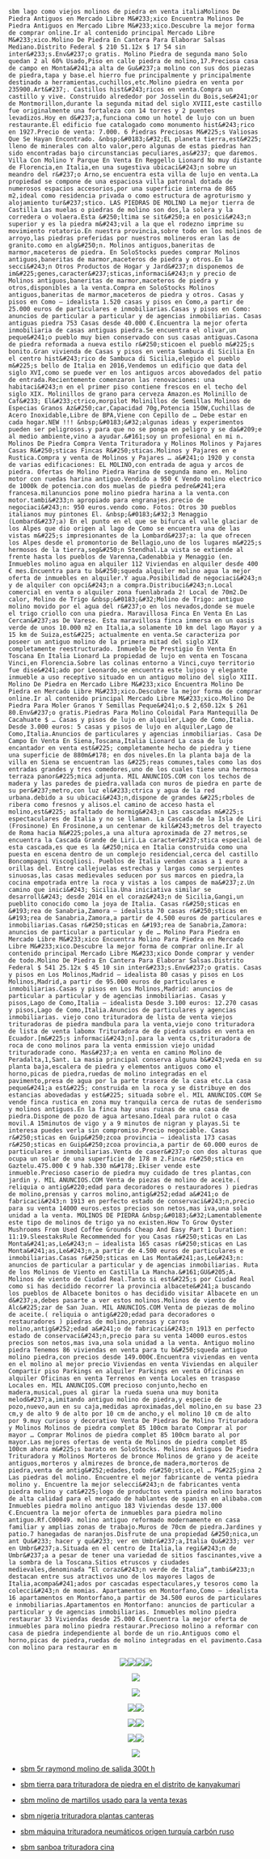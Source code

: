 
```
sbm lago como viejos molinos de piedra en venta italiaMolinos De Piedra Antiguos en Mercado Libre M&#233;xico Encuentra Molinos De Piedra Antiguos en Mercado Libre M&#233;xico.Descubre la mejor forma de comprar online.Ir al contenido principal Mercado Libre M&#233;xico.Molino De Piedra En Cantera Para Elaborar Salsas Mediano.Distrito Federal $ 210 51.12x $ 17 54 sin inter&#233;s.Env&#237;o gratis. Molino Piedra de segunda mano Solo quedan 2 al 60% Usado,Piso en calle piedra de molino,17.Preciosa casa de campo en Monta&#241;a alta de Gu&#237;a molino con sus dos piezas de piedra,tapa y base.el hierro fue principalmente y principalmente destinado a herramientas,cuchillos,etc.Molino piedra en venta por 235900.Art&#237;. Castillos hist&#243;ricos en venta.Compra un castillo y vive. Construido alrededor por Josselin du Bois,se&#241;or de Montmorillon,durante la segunda mitad del siglo XVIII,este castillo fue originalmente una fortaleza con 14 torres y 2 puentes levadizos.Hoy en d&#237;a,funciona como un hotel de lujo con un buen restaurante.El edificio fue catalogado como monumento hist&#243;rico en 1927.Precio de venta: 7.000. 6 Piedras Preciosas M&#225;s Valiosas Que Se Hayan Encontrado. &nbsp;&#0183;&#32;EL planeta tierra,est&#225; lleno de minerales con alto valor,pero algunas de estas piedras han sido encontradas bajo circunstancias peculiares,as&#237; que daremos. Villa Con Molino Y Parque En Venta En Reggello Lionard No muy distante de Florencia,en Italia,en una sugestiva ubicaci&#243;n sobre un meandro del r&#237;o Arno,se encuentra esta villa de lujo en venta.La propiedad se compone de una espaciosa villa patronal dotada de numerosos espacios accesorios,por una superficie interna de 865 m2,ideal como residencia privada o como estructura de agroturismo y alojamiento tur&#237;stico. LAS PIEDRAS DE MOLINO La mejor tierra de Castilla Las muelas o piedras de molino son dos,la solera y la corredera o volaera.Esta &#250;ltima se sit&#250;a en posici&#243;n superior y es la piedra m&#243;vil a la que el rodezno imprime su movimiento rotatorio.En nuestra provincia,sobre todo en los molinos de arroyo,las piedras preferidas por nuestros molineros eran las de granito.como en alg&#250;n. Molinos antiguos,baneritas de marmor,maceteros de piedra. En SoloStocks puedes comprar Molinos antiguos,baneritas de marmor,maceteros de piedra y otros.En la secci&#243;n Otros Productos de Hogar y Jard&#237;n disponemos de im&#225;genes,caracter&#237;sticas,informaci&#243;n y precio de Molinos antiguos,baneritas de marmor,maceteros de piedra y otros,disponibles a la venta.Compra en SoloStocks Molinos antiguos,baneritas de marmor,maceteros de piedra y otros. Casas y pisos en Como — idealista 1.520 casas y pisos en Como,a partir de 25.000 euros de particulares e inmobiliarias.Casas y pisos en Como: anuncios de particular a particular y de agencias inmobiliarias. Casas antiguas piedra 753 Casas desde 40.000 €.Encuentra la mejor oferta inmobiliaria de casas antiguas piedra.Se encuentra el olivar,un peque&#241;o pueblo muy bien conservado con sus casas antiguas.Casona de piedra reformada a nueva estilo r&#250;sticoen el pueblo m&#225;s bonito.Gran vivienda de Casas y pisos en venta Sambuca di Sicilia En el centro hist&#243;rico de Sambuca di Sicilia,elegido el pueblo m&#225;s bello de Italia en 2016,Vendemos un edificio que data del siglo XVI,como se puede ver en los antiguos arcos abovedados del patio de entrada.Recientemente comenzaron las renovaciones: una habitaci&#243;n en el primer piso contiene frescos en el techo del siglo XIX. Molinillos de grano para cerveza Amazon.es Molinillo de Caf&#233; El&#233;ctrico,morpilot Molinillos de Semillas Molinos de Especias Granos Az&#250;car,Capacidad 70g,Potencia 150W,Cuchillas de Acero Inoxidable,Libre de BPA,Viene con Cepillo de … Debe estar en cada hogar.NEW !!! &nbsp;&#0183;&#32;algunas ideas y experimentos pueden ser peligrosos.y para que no se ponga en peligro y se da&#209;e al medio ambiente,vino a ayudar.&#161;soy un profesional en mi n. Molinos De Piedra Compra Venta Trituradora y Molinos Molinos y Pajares Casas R&#250;sticas Fincas R&#250;sticas.Molinos y Pajares en e Rustica.Compra y venta de Molinos y Pajares … a&#241;o 1920 y consta de varias edificaciones: EL MOLINO,con entrada de agua y arcos de piedra. Ofertas de Molino Piedra Harina de segunda mano en. Molino motor con ruedas harina antiguo.Vendido a 950 € Vendo molino electrico de 1000k de potencia.con dos muelas de piedra pedre&#241;era francesa.milanuncios pone molino piedra harina a la venta.con motor.tambi&#233;n apropiado para engranajes.precio de negociaci&#243;n: 950 euros.vendo como. Fotos: Otros 30 pueblos italianos muy pintones El. &nbsp;&#0183;&#32;3 Menaggio (Lombard&#237;a) En el punto en el que se bifurca el valle glaciar de los Alpes que dio origen al lago de Como se encuentra una de las vistas m&#225;s impresionantes de la Lombard&#237;a: la que ofrecen los Alpes desde el promontorio de Bellagio,uno de los lugares m&#225;s hermosos de la tierra,seg&#250;n Stendhal.La vista se extiende al frente hasta los pueblos de Varenna,Cadenabbia y Menaggio (en. Inmuebles molino agua en alquiler 112 Viviendas en alquiler desde 400 € mes.Encuentra para tu b&#250;squeda alquiler molino agua la mejor oferta de inmuebles en alquiler.Y agua.Posibilidad de negociaci&#243;n y de alquiler con opci&#243;n a compra.Distribuci&#243;n.Local comercial en venta o alquiler zona fuenlabrada 2! Local de 70m2.De calor, Molino de Trigo &nbsp;&#0183;&#32;Molino de Trigo: antiguo molino movido por el agua del r&#237;o en los nevados,donde se muele el trigo criollo con una piedra. Maravillosa Finca En Venta En Las Cercan&#237;as De Varese. Esta maravillosa finca inmersa en un oasis verde de unos 10.000 m2 en Italia,a solamente 10 km del lago Mayor y a 15 km de Suiza,est&#225; actualmente en venta.Se caracteriza por poseer un antiguo molino de la primera mitad del siglo XIX completamente reestructurado. Inmueble De Prestigio En Venta En Toscana En Italia Lionard La propiedad de lujo en venta en Toscana Vinci,en Florencia.Sobre las colinas entorno a Vinci,cuyo territorio fue dise&#241;ado por Leonardo,se encuentra este lujoso y elegante inmueble a uso receptivo situado en un antiguo molino del siglo XIII. Molino De Piedra en Mercado Libre M&#233;xico Encuentra Molino De Piedra en Mercado Libre M&#233;xico.Descubre la mejor forma de comprar online.Ir al contenido principal Mercado Libre M&#233;xico.Molino De Piedra Para Moler Granos Y Semillas Peque&#241;o.$ 2,650.12x $ 261 80.Env&#237;o gratis.Piedras Para Molino Coloidal Para Mantequilla De Cacahuate $ … Casas y pisos de lujo en alquiler,Lago de Como,Italia. Desde 3.000 euros: 5 casas y pisos de lujo en alquiler,Lago de Como,Italia.Anuncios de particulares y agencias inmobiliarias. Casa De Campo En Venta En Siena,Toscana,Italia Lionard La casa de lujo encantador en venta est&#225; completamente hecho de piedra y tiene una superficie de 880m&#178; en dos niveles.En la planta baja de la villa en Siena se encuentran las &#225;reas comunes,tales como las dos entradas grandes y tres comedores,uno de los cuales tiene una hermosa terraza panor&#225;mica adjunta. MIL ANUNCIOS.COM con los techos de madera y las paredes de piedra.vallada con muros de piedra en parte de su per&#237;metro,con luz el&#233;ctrica y agua de la red urbana.debido a su ubicaci&#243;n,dispone de grandes &#225;rboles de ribera como fresnos y alisos.el camino de acceso hasta el molino,est&#225; asfaltado de hormig&#243;n Las cascadas m&#225;s espectaculares de Italia y no se llaman. La Cascada de la Isla de Liri (Frosinone) En Frosinone,a un centenar de kil&#243;metros del trayecto de Roma hacia N&#225;poles,a una altura aproximada de 27 metros,se encuentra la Cascada Grande de Liri.La caracter&#237;stica especial de esta cascada,es que es la &#250;nica en Italia construida como una puesta en escena dentro de un complejo residencial,cerca del castillo Boncompagni Viscogliosi. Pueblos de Italia venden casas a 1 euro a orillas del. Entre callejuelas estrechas y largas como serpientes sinuosas,las casas medievales seducen por sus marcos en piedra,la cocina empotrada entre la roca y vistas a los campos de ma&#237;z.Un camino que inici&#243; Sicilia.Una iniciativa similar se desarroll&#243; desde 2014 en el coraz&#243;n de Sicilia,Gangi,un pueblito conocido como la joya de Italia. Casas r&#250;sticas en &#193;rea de Sanabria,Zamora — idealista 70 casas r&#250;sticas en &#193;rea de Sanabria,Zamora,a partir de 4.500 euros de particulares e inmobiliarias.Casas r&#250;sticas en &#193;rea de Sanabria,Zamora: anuncios de particular a particular y de … Molino Para Piedra en Mercado Libre M&#233;xico Encuentra Molino Para Piedra en Mercado Libre M&#233;xico.Descubre la mejor forma de comprar online.Ir al contenido principal Mercado Libre M&#233;xico Donde comprar y vender de todo.Molino De Piedra En Cantera Para Elaborar Salsas.Distrito Federal $ 541 25.12x $ 45 10 sin inter&#233;s.Env&#237;o gratis. Casas y pisos en Los Molinos,Madrid — idealista 80 casas y pisos en Los Molinos,Madrid,a partir de 95.000 euros de particulares e inmobiliarias.Casas y pisos en Los Molinos,Madrid: anuncios de particular a particular y de agencias inmobiliarias. Casas y pisos,Lago de Como,Italia — idealista Desde 3.100 euros: 12.270 casas y pisos,Lago de Como,Italia.Anuncios de particulares y agencias inmobiliarias. viejo cono trituradora de lista de venta viejos trituradoras de piedra mandbula para la venta,viejo cono trituradora de lista de venta labomx Trituradora de de piedra usados en venta en Ecuador.[m&#225;s informaci&#243;n].para la venta cs,trituradora de roca de cono molinos para la venta enmission viejo unidad trituradorade cono. Mas&#237;a en venta en camino Molino de Peradalta,1,Sant. La masia principal conserva alguna b&#243;veda en su planta baja,escalera de piedra y elementos antiguos como el horno,picas de piedra,ruedas de molino integradas en el pavimento,presa de agua por la parte trasera de la casa etc.La casa peque&#241;a est&#225; construida en la roca y se distribuye en dos estancias abovedadas y est&#225; situada sobre el. MIL ANUNCIOS.COM Se vende finca rustica en zona muy tranquila cerca de rutas de senderismo y molinos antiguos.En la finca hay unas ruinas de una casa de piedra.Dispone de pozo de agua artesano.Ideal para rulot o casa movil.A 15minutos de vigo y a 9 minutos de nigran y playas.Si te interesa puedes verla sin compromiso.Precio negociable. Casas r&#250;sticas en Guip&#250;zcoa provincia — idealista 173 casas r&#250;sticas en Guip&#250;zcoa provincia,a partir de 60.000 euros de particulares e inmobiliarias.Venta de caser&#237;o con dos alturas que ocupa un solar de una superficie de 178 m 2.Finca r&#250;stica en Gaztelu.475.000 € 9 hab.330 m&#178;.Ekiser vende este inmueble.Precioso caserio de piedra muy cuidado de tres plantas,con jardin y. MIL ANUNCIOS.COM Venta de piezas de molino de aceite.( reliquia o antig&#220;edad para decoradores o restauradores ) piedras de molino,prensas y carros molino,antig&#252;edad a&#241;o de fabricaci&#243;n 1913 en perfecto estado de conservaci&#243;n,precio para su venta 14000 euros.estos precios son netos,mas iva,una sola unidad a la venta. MOLINOS DE PIEDRA &nbsp;&#0183;&#32;Lamentablemente este tipo de molinos de trigo ya no existen.How To Grow Oyster Mushrooms From Used Coffee Grounds Cheap And Easy Part 1 Duration: 11:19.SleestaksRule Recommended for you Casas r&#250;sticas en Las Monta&#241;as,Le&#243;n — idealista 165 casas r&#250;sticas en Las Monta&#241;as,Le&#243;n,a partir de 4.500 euros de particulares e inmobiliarias.Casas r&#250;sticas en Las Monta&#241;as,Le&#243;n: anuncios de particular a particular y de agencias inmobiliarias. Ruta de los Molinos de Viento en Castilla La Mancha.&#161;GU&#205;A. Molinos de viento de Ciudad Real.Tanto si est&#225;s por Ciudad Real como si has decidido recorrer la provincia albacete&#241;a buscando los pueblos de Albacete bonitos o has decidido visitar Albacete en un d&#237;a,debes pasarte a ver estos molinos.Molinos de viento de Alc&#225;zar de San Juan. MIL ANUNCIOS.COM Venta de piezas de molino de aceite.( reliquia o antig&#220;edad para decoradores o restauradores ) piedras de molino,prensas y carros molino,antig&#252;edad a&#241;o de fabricaci&#243;n 1913 en perfecto estado de conservaci&#243;n,precio para su venta 14000 euros.estos precios son netos,mas iva,una sola unidad a la venta. Antiguo molino piedra Tenemos 86 viviendas en venta para tu b&#250;squeda antiguo molino piedra,con precios desde 149.000€.Encuentra viviendas en venta en el molino al mejor precio Viviendas en venta Viviendas en alquiler Compartir piso Parkings en alquiler Parkings en venta Oficinas en alquiler Oficinas en venta Terrenos en venta Locales en traspaso Locales en. MIL ANUNCIOS.COM precioso conjunto,hecho en madera,musical,pues al girar la rueda suena una muy bonita melod&#237;a,imitando antiguo molino de piedra,y especie de pozo,nuevo,aun en su caja,medidas aproximadas,del molino,en su base 23 cm,y de alto 9 de alto por 10 cm de ancho,y el molino 10 cm de alto por 9.muy curioso y decorativo Venta De Piedras De Molino Trituradora y Molinos Molinos de piedra complet 85 100cm barato Comprar al por mayor … Comprar Molinos de piedra complet 85 100cm barato al por mayor.Las mejores ofertas de venta de Molinos de piedra complet 85 100cm ahora m&#225;s barato en SoloStocks. Molinos Antiguos De Piedra Trituradora y Molinos Morteros de bronce Molinos de grano y de aceite antiguos,morteros y almirezes de bronce,de madera,morteros de piedra,venta de antig&#252;edades,todo r&#250;stico,el … P&#225;gina 2 Las piedras del molino. Encuentre el mejor fabricante de venta piedra molino y. Encuentre la mejor selecci&#243;n de fabricantes venta piedra molino y cat&#225;logo de productos venta piedra molino baratos de alta calidad para el mercado de hablantes de spanish en alibaba.com Inmuebles piedra molino antiguo 183 Viviendas desde 137.000 €.Encuentra la mejor oferta de inmuebles para piedra molino antiguo.Rf.C00049. molino antiguo reformado modernamente en casa familiar y amplias zonas de trabajo.Muros de 70cm de piedra.Jardines y patio.7 hanegadas de naranjos.Disfrute de una propiedad &#250;nica,un ant Qu&#233; hacer y qu&#233; ver en Umbr&#237;a,Italia Qu&#233; ver en Umbr&#237;a.Situada en el centro de Italia,la regi&#243;n de Umbr&#237;a a pesar de tener una variedad de sitios fascinantes,vive a la sombra de la Toscana.Sitios etruscos y ciudades medievales,denominada “El coraz&#243;n verde de Italia“,tambi&#233;n destacan entre sus atractivos uno de los mayores lagos de Italia,acompa&#241;ados por cascadas espectaculares,y tesoros como la colecci&#243;n de momias. Apartamentos en Montorfano,Como — idealista 16 apartamentos en Montorfano,a partir de 34.500 euros de particulares e inmobiliarias.Apartamentos en Montorfano: anuncios de particular a particular y de agencias inmobiliarias. Inmuebles molino piedra restaurar 33 Viviendas desde 25.000 €.Encuentra la mejor oferta de inmuebles para molino piedra restaurar.Precioso molino a reformar con casa de piedra independiente al borde de un rio.Antiguos como el horno,picas de piedra,ruedas de molino integradas en el pavimento.Casa con molino para restaurar en m 
```

<div align="center">

<a href="https://es-mill.shibang-china.com/github&k=sbm+lago+como+viejos+molinos+de+piedra+en+venta+italia"><img src="https://static.shibang-china.com/es/mill/index.jpg"></a><a href="https://es-mill.shibang-china.com/materials.htmlgithub&k=sbm+lago+como+viejos+molinos+de+piedra+en+venta+italia"><img src="https://static.shibang-china.com/es/mill/materials.jpg"></a><a href="https://es-mill.shibang-china.com/about.htmlgithub&k=sbm+lago+como+viejos+molinos+de+piedra+en+venta+italia"><img src="https://static.shibang-china.com/es/mill/about.jpg"></a><a href="https://es-mill.shibang-china.com/contact.htmlgithub&k=sbm+lago+como+viejos+molinos+de+piedra+en+venta+italia"><img src="https://static.shibang-china.com/es/mill/contact.jpg"></a>

<a href="https://es-mill.shibang-china.com/github&k=sbm+lago+como+viejos+molinos+de+piedra+en+venta+italia"><img src="https://static.shibang-china.com/es/mill/banner.jpg"></a>

<a href="https://swt.shibang-china.com/github&k=sbm+lago+como+viejos+molinos+de+piedra+en+venta+italia"><img src="https://static.shibang-china.com/es/mill/chat.jpg"></a>

<a href="https://es-mill.shibang-china.com/products/vertical-roller-mill.htmlgithub&k=sbm+lago+como+viejos+molinos+de+piedra+en+venta+italia"><img src="https://static.shibang-china.com/es/mill/vertical.jpg"></a><a href="https://es-mill.shibang-china.com/products/raymond-mill.htmlgithub&k=sbm+lago+como+viejos+molinos+de+piedra+en+venta+italia"><img src="https://static.shibang-china.com/es/mill/raymond.jpg"></a>

<a href="https://es-mill.shibang-china.com/products/ultrafine-grinding-mill.htmlgithub&k=sbm+lago+como+viejos+molinos+de+piedra+en+venta+italia"><img src="https://static.shibang-china.com/es/mill/ultrafine.jpg"></a><a href="https://es-mill.shibang-china.com/products/trapezium-grinding-mill.htmlgithub&k=sbm+lago+como+viejos+molinos+de+piedra+en+venta+italia"><img src="https://static.shibang-china.com/es/mill/trapezium.jpg"></a>

<a href="https://es-mill.shibang-china.com/products/ball-mill.htmlgithub&k=sbm+lago+como+viejos+molinos+de+piedra+en+venta+italia"><img src="https://static.shibang-china.com/es/mill/ball.jpg"></a><a href="https://es-mill.shibang-china.com/products/hammer-mill.htmlgithub&k=sbm+lago+como+viejos+molinos+de+piedra+en+venta+italia"><img src="https://static.shibang-china.com/es/mill/hammer.jpg"></a>

<a href="https://swt.shibang-china.com/github&k=sbm+lago+como+viejos+molinos+de+piedra+en+venta+italia"><img src="https://static.shibang-china.com/es/mill/case.jpg"></a>

</div>


* [sbm 5r raymond molino de salida 300t  h](sbm%205r%20raymond%20molino%20de%20salida%20300t%20%20h.md)

* [sbm tierra para trituradora de piedra en el distrito de kanyakumari](sbm%20tierra%20para%20trituradora%20de%20piedra%20en%20el%20distrito%20de%20kanyakumari.md)

* [sbm molino de martillos usado para la venta texas](sbm%20molino%20de%20martillos%20usado%20para%20la%20venta%20texas.md)

* [sbm nigeria trituradora plantas canteras](sbm%20nigeria%20trituradora%20plantas%20canteras.md)

* [sbm máquina trituradora neumáticos origen turquía carbón ruso](sbm%20m%C3%A1quina%20trituradora%20neum%C3%A1ticos%20origen%20turqu%C3%ADa%20carb%C3%B3n%20ruso.md)

* [sbm sanboa trituradora cina](sbm%20sanboa%20trituradora%20cina.md)